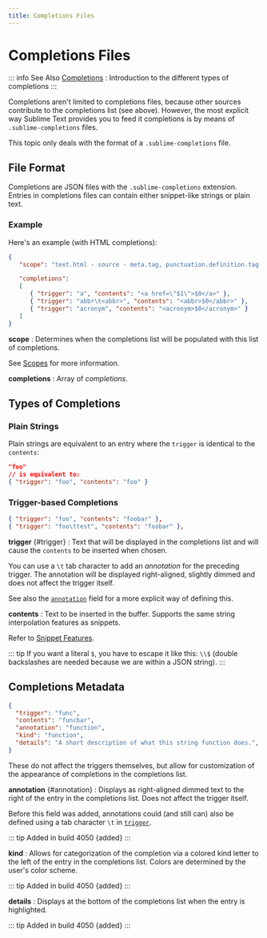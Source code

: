 ```yaml
---
title: Completions Files
---
```


# Completions Files

::: info See Also
[Completions](/guide/extensibility/completions.md)
: Introduction to the different types of completions
:::

Completions aren't limited to completions files,
because other sources contribute
to the completions list
(see above).
However, the most explicit way
Sublime Text provides you to feed it completions
is by means of `.sublime-completions` files.

This topic only deals with
the format of a `.sublime-completions` file.


## File Format

Completions are JSON files
with the `.sublime-completions` extension.
Entries in completions files can contain
either snippet-like strings or plain text.


### Example

Here's an example (with HTML completions):

```json
{
   "scope": "text.html - source - meta.tag, punctuation.definition.tag.begin",

   "completions":
   [
      { "trigger": "a", "contents": "<a href=\"$1\">$0</a>" },
      { "trigger": "abbr\t<abbr>", "contents": "<abbr>$0</abbr>" },
      { "trigger": "acronym", "contents": "<acronym>$0</acronym>" }
   ]
}
```

**scope**
: Determines when the completions list
  will be populated with this list of completions.

  See [Scopes][] for more information.

[Scopes]: /guide/extensibility/syntaxdefs.md#scopes

**completions**
: Array of *completions*.

  <!-- Cause upper text to become a paragraph and fix a spacing bug. -->


## Types of Completions

### Plain Strings

Plain strings are equivalent to
an entry where the `trigger`
is identical to the `contents`:

```json
"foo"
// is equivalent to:
{ "trigger": "foo", "contents": "foo" }
```


### Trigger-based Completions

```json
{ "trigger": "foo", "contents": "foobar" },
{ "trigger": "foo\ttest", "contents": "foobar" },
```

**trigger** {#trigger}
: Text that will be displayed in the completions list
  and will cause the `contents`
  to be inserted when chosen.

  You can use a `\t` tab character
  to add an *annotation* for the preceding trigger.
  The annotation will be displayed right-aligned,
  slightly dimmed
  and does not affect the trigger itself.

  See also the [`annotation`](#annotation) field
  for a more explicit way of defining this.

**contents**
: Text to be inserted in the buffer.
  Supports the same string interpolation features
  as snippets.

  Refer to [Snippet Features][].

[Snippet Features]: /guide/extensibility/snippets.md#snippet-features

::: tip
If you want a literal `$`,
you have to escape it like this: `\\$`
(double backslashes are needed
because we are within a JSON string).
:::


## Completions Metadata

``` json
{
  "trigger": "func",
  "contents": "funcbar",
  "annotation": "function",
  "kind": "function",
  "details": "A short description of what this string function does.",
}
```

These do not affect the triggers themselves,
but allow for customization of the appearance of completions
in the completions list.

**annotation** {#annotation}
: Displays as right-aligned dimmed text
  to the right of the entry
  in the completions list.
  Does not affect the trigger itself.

  Before this field was added,
  annotations could (and still can) also be defined
  using a tab character `\t` in [`trigger`](#trigger).

  ::: tip Added in build 4050 {added}
  :::

**kind**
: Allows for categorization of the completion via a colored
  kind letter to the left of the entry in the completions list.
  Colors are determined by the user's color scheme.

  ::: tip Added in build 4050 {added}
  :::

**details**
: Displays at the bottom of the completions list when the entry is highlighted.

  ::: tip Added in build 4050 {added}
  :::
